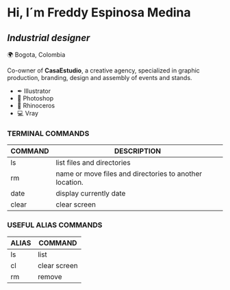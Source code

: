 # Hi, I´m Freddy Espinosa Medina #
## _Industrial designer_ ##

🌍 Bogota, Colombia

Co-owner of **CasaEstudio**, a creative agency, specialized in graphic production, branding, design and assembly of events and stands.

 * ✒  Illustrator
 * 📸 Photoshop
 * 🦏 Rhinoceros
 * 💻 Vray
 
### TERMINAL COMMANDS ###
 
|COMMAND | DESCRIPTION|
| ------ | ------ |
| ls  | list files and directories |
| rm |name or move files and directories to another location. |
| date | display currently date|
| clear | clear screen |

### USEFUL ALIAS COMMANDS ### 

|ALIAS | COMMAND |
| ------ | ------ |
| ls  | list  |
| cl |clear screen |
| rm | remove |
